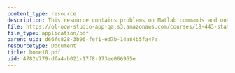 ```yaml
---
content_type: resource
description: This resource contains problems on Matlab commands and outputs.
file: https://ol-ocw-studio-app-qa.s3.amazonaws.com/courses/18-443-statistics-for-applications-fall-2006/4782e779dfa4b02117f8973ee066955e_home10.pdf
file_type: application/pdf
parent_uid: d66fc828-3b96-fef1-ed7b-14a84b5fa47a
resourcetype: Document
title: home10.pdf
uid: 4782e779-dfa4-b021-17f8-973ee066955e
---
```


